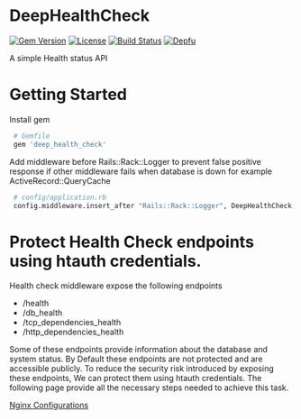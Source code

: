 # DeepHealthCheck

[![Gem Version](https://badge.fury.io/rb/deep_health_check.svg)](https://badge.fury.io/rb/deep_health_check)
[![License](https://img.shields.io/badge/license-MIT-green.svg)](http://opensource.org/licenses/MIT)
[![Build Status](https://travis-ci.org/wshihadeh/deep_health_check.svg?branch=master)](https://travis-ci.org/wshihadeh/deep_health_check)
[![Depfu](https://badges.depfu.com/badges/b29d275b0743e77163a813ac51251be9/count.svg)](https://depfu.com/github/wshihadeh/deep_health_check?project_id=10389)


A simple Health status API

# Getting Started

Install gem
~~~sh
 # Gemfile
 gem 'deep_health_check'
~~~

Add middleware before Rails::Rack::Logger to prevent false positive response
if other middleware fails when database is down for example ActiveRecord::QueryCache

~~~sh
 # config/application.rb
 config.middleware.insert_after "Rails::Rack::Logger", DeepHealthCheck::MiddlewareHealthCheck
~~~




# Protect Health Check endpoints using htauth credentials.
Health check middleware expose the following endpoints
  - /health
  - /db_health
  - /tcp_dependencies_health
  - /http_dependencies_health

Some of these endpoints provide information about the database and system status. By Default these endpoints are not protected and are accessible publicly. To reduce the security risk introduced by exposing these endpoints, We can protect them using htauth credentials. The following page provide all the necessary steps needed to achieve this task.

[Nginx Configurations](NGINX.md)
